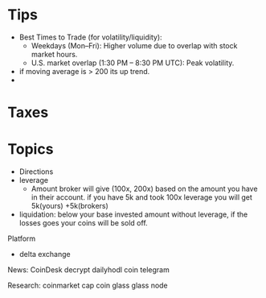 # Tips

* Best Times to Trade (for volatility/liquidity):
  * Weekdays (Mon–Fri): Higher volume due to overlap with stock market hours.
  * U.S. market overlap (1:30 PM – 8:30 PM UTC): Peak volatility.
* if moving average is > 200 its up trend.
* 

# Taxes

# Topics

* Directions
* leverage
  * Amount broker will give (100x, 200x) based on the amount you have in their account. if you have 5k and took 100x leverage you will get 5k(yours) +5k(brokers)
* liquidation: below your base invested amount without leverage, if the losses goes your coins will be sold off.

Platform

* delta exchange

News:
CoinDesk
decrypt
dailyhodl
coin telegram

Research:
coinmarket cap
coin glass
glass node
